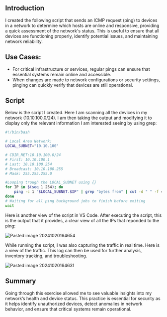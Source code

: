 ## Introduction

I created the following script that sends an ICMP request (ping) to devices in a network to determine which hosts are online and responsive, providing a quick assessment of the network's status. This is useful to ensure that all devices are functioning properly, identify potential issues, and maintaining network reliability.

## Use Cases:

+ For critical infrastructure or services, regular pings can ensure that essential systems remain online and accessible.
+ When changes are made to network configurations or security settings, pinging can quickly verify that devices are still operational.

## Script

Below is the script I created. Here I am scanning all the devices in my network (10.10.100.0/24). I am then taking the output and modifying it to display only the relevant information I am interested seeing by using grep:

```bash
#!/bin/bash

# Local Area Network:
LOCAL_SUBNET="10.10.100"

# CDIR_NET:10.10.100.0/24
# First: 10.10.100.1
# Last: 10.10.100.254
# Broadcast: 10.10.100.255
# Mask: 255.255.255.0

#Looping trough the LOCAL_SUBNET using {}
for IP in $(seq 1 254); do
    ping -c 1 "$LOCAL_SUBNET.$IP" | grep "bytes from" | cut -d " " -f 4 | cut -d ":" -f 1 & # Runs each ping in the background
done
# Waiting for all ping background jobs to finish before exiting
wait
```

Here is another view of the script in VS Code. After executing the script, this is the output that it provides, a clear view of all the IPs that reponded to the ping:

![Pasted image 20241020164654](https://github.com/user-attachments/assets/4c86e4f7-c296-4aa3-ba6c-fa989d52c7af)

While running the script, I was also capturing the traffic in real time. Here is a view of the traffic. This log can then be used for further analysis, inventory tracking, and troubleshooting.

![Pasted image 20241020164631](https://github.com/user-attachments/assets/d7a8f321-6437-4a0f-9986-4fe3151b4b31)

## Summary

Going through this exercise allowed me to see valuable insights into my network’s health and device status. This practice is essential for security as it helps identify unauthorized devices, detect anomalies in network behavior, and ensure that critical systems remain operational.
